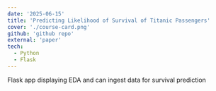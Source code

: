 ```yaml
---
date: '2025-06-15'
title: 'Predicting Likelihood of Survival of Titanic Passengers'
cover: './course-card.png'
github: 'github repo'
external: 'paper'
tech:
  - Python
  - Flask
---
```


Flask app displaying EDA and can ingest data for survival prediction
